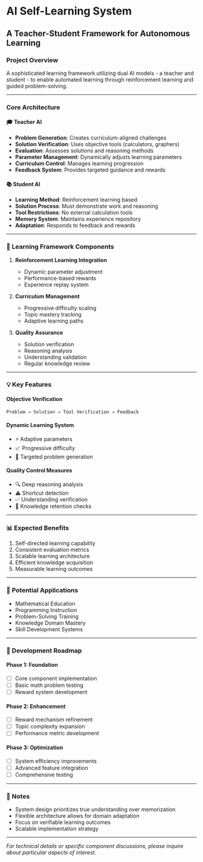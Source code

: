 # AI Self-Learning System
## A Teacher-Student Framework for Autonomous Learning

### Project Overview
A sophisticated learning framework utilizing dual AI models - a teacher and student - to enable automated learning through reinforcement learning and guided problem-solving.

---

### Core Architecture

#### 🎓 Teacher AI
* **Problem Generation**: Creates curriculum-aligned challenges
* **Solution Verification**: Uses objective tools (calculators, graphers)
* **Evaluation**: Assesses solutions and reasoning methods
* **Parameter Management**: Dynamically adjusts learning parameters
* **Curriculum Control**: Manages learning progression
* **Feedback System**: Provides targeted guidance and rewards

#### 📚 Student AI
* **Learning Method**: Reinforcement learning based
* **Solution Process**: Must demonstrate work and reasoning
* **Tool Restrictions**: No external calculation tools
* **Memory System**: Maintains experience repository
* **Adaptation**: Responds to feedback and rewards

---

### 🔧 Learning Framework Components

1. **Reinforcement Learning Integration**
   - Dynamic parameter adjustment
   - Performance-based rewards
   - Experience replay system

2. **Curriculum Management**
   - Progressive difficulty scaling
   - Topic mastery tracking
   - Adaptive learning paths

3. **Quality Assurance**
   - Solution verification
   - Reasoning analysis
   - Understanding validation
   - Regular knowledge review

---

### 💡 Key Features

#### Objective Verification
```mermaid
Problem → Solution → Tool Verification → Feedback
```

#### Dynamic Learning System
- ⚡ Adaptive parameters
- 📈 Progressive difficulty
- 🎯 Targeted problem generation

#### Quality Control Measures
- 🔍 Deep reasoning analysis
- ⚠️ Shortcut detection
- ✅ Understanding verification
- 🔄 Knowledge retention checks

---

### 📊 Expected Benefits
1. Self-directed learning capability
2. Consistent evaluation metrics
3. Scalable learning architecture
4. Efficient knowledge acquisition
5. Measurable learning outcomes

---

### 🎯 Potential Applications
* Mathematical Education
* Programming Instruction
* Problem-Solving Training
* Knowledge Domain Mastery
* Skill Development Systems

---

### 📍 Development Roadmap

#### Phase 1: Foundation
- [ ] Core component implementation
- [ ] Basic math problem testing
- [ ] Reward system development

#### Phase 2: Enhancement
- [ ] Reward mechanism refinement
- [ ] Topic complexity expansion
- [ ] Performance metric development

#### Phase 3: Optimization
- [ ] System efficiency improvements
- [ ] Advanced feature integration
- [ ] Comprehensive testing

---

### 📝 Notes
* System design prioritizes true understanding over memorization
* Flexible architecture allows for domain adaptation
* Focus on verifiable learning outcomes
* Scalable implementation strategy

---

*For technical details or specific component discussions, please inquire about particular aspects of interest.*
